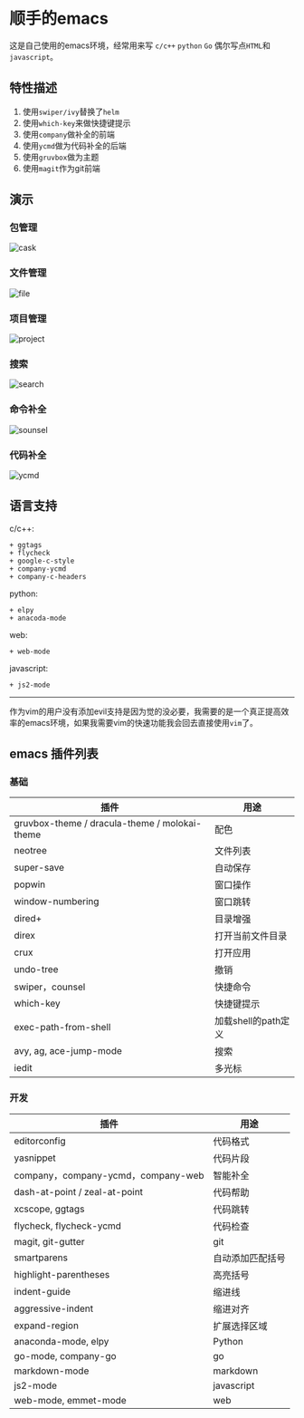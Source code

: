 # 顺手的emacs

这是自己使用的emacs环境，经常用来写 `c/c++` `python` `Go` 偶尔写点`HTML`和`javascript`。

## 特性描述

1. 使用`swiper/ivy`替换了`helm`
2. 使用`which-key`来做快捷键提示
3. 使用`company`做补全的前端
4. 使用`ycmd`做为代码补全的后端
5. 使用`gruvbox`做为主题
6. 使用`magit`作为git前端

## 演示

### 包管理
![cask](http://ocr26ve0z.bkt.clouddn.com/cask.gif)

### 文件管理
![file](http://ocr26ve0z.bkt.clouddn.com/file.gif)

### 项目管理
![project](http://ocr26ve0z.bkt.clouddn.com/project.gif)

### 搜索
![search](http://ocr26ve0z.bkt.clouddn.com/search.gif)

### 命令补全
![sounsel](http://ocr26ve0z.bkt.clouddn.com/counsel.gif)

### 代码补全
![ycmd](http://ocr26ve0z.bkt.clouddn.com/ycm.gif)


## 语言支持

c/c++:

    + ggtags
    + flycheck
    + google-c-style
    + company-ycmd
    + company-c-headers

python:

    + elpy
    + anacoda-mode

web:

    + web-mode

javascript:

    + js2-mode

-----
作为vim的用户没有添加evil支持是因为觉的没必要，我需要的是一个真正提高效率的emacs环境，如果我需要vim的快速功能我会回去直接使用`vim`了。


## emacs 插件列表

### 基础

| 插件 | 用途 |
| --- | --- |
| gruvbox-theme / dracula-theme / molokai-theme | 配色 |
| neotree | 文件列表 |
| super-save | 自动保存 |
| popwin | 窗口操作 |
| window-numbering | 窗口跳转 |
| dired+ | 目录增强 |
| direx | 打开当前文件目录 |
| crux | 打开应用 |
| undo-tree | 撤销 |
| swiper，counsel | 快捷命令 |
| which-key  | 快捷键提示 |
| exec-path-from-shell | 加载shell的path定义 |
| avy, ag, ace-jump-mode | 搜索 |
| iedit | 多光标 |

### 开发

| 插件 | 用途 |
| --- | --- |
| editorconfig | 代码格式 |
| yasnippet | 代码片段 |
| company，company-ycmd，company-web | 智能补全 |
|  dash-at-point / zeal-at-point | 代码帮助 |
|  xcscope, ggtags | 代码跳转 |
| flycheck, flycheck-ycmd | 代码检查 |
| magit, git-gutter | git |
| smartparens | 自动添加匹配括号 |
| highlight-parentheses | 高亮括号 |
| indent-guide | 缩进线 |
| aggressive-indent | 缩进对齐 |
| expand-region | 扩展选择区域 |
| anaconda-mode, elpy | Python |
| go-mode, company-go | go|
| markdown-mode | markdown |
| js2-mode | javascript |
| web-mode, emmet-mode | web |


